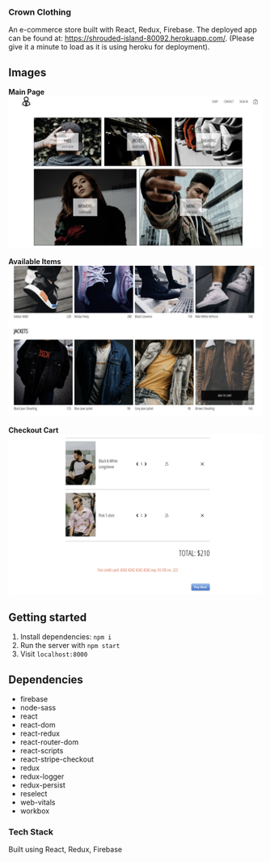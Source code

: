 ### Crown Clothing 
An e-commerce store built with React, Redux, Firebase. The deployed app can be found at: https://shrouded-island-80092.herokuapp.com/. (Please give it a minute to load as it is using heroku for deployment).

## Images 

**Main Page**
!["Screenshot of the main page"](https://raw.githubusercontent.com/alextheprogrammer21/Crown-Clothing/master/public/Screen%20Shot%202021-11-16%20at%2010.01.53%20AM.png)

**Available Items**
!["Screenshot of the available items"](https://raw.githubusercontent.com/alextheprogrammer21/Crown-Clothing/master/public/Screen%20Shot%202021-11-16%20at%2010.02.40%20AM.png)

**Checkout Cart**
!["Screenshot of the checkout cart"](https://raw.githubusercontent.com/alextheprogrammer21/Crown-Clothing/master/public/Screen%20Shot%202021-11-16%20at%2010.03.09%20AM.png)

## Getting started

1. Install dependencies: `npm i`
2. Run the server with `npm start`
3. Visit `localhost:8000`

## Dependencies

- firebase
- node-sass
- react
- react-dom
- react-redux
- react-router-dom
- react-scripts
- react-stripe-checkout
- redux
- redux-logger
- redux-persist
- reselect
- web-vitals
- workbox

### Tech Stack

Built using React, Redux, Firebase
